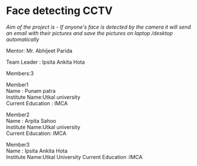 # Face detecting CCTV

*Aim of the project is - If anyone's face is detected by the camera it will send an email with their pictures and save the pictures on laptop /desktop automatically*

Mentor: Mr. Abhijeet Parida</br>

Team Leader : Ipsita Ankita Hota</br>

Members:3</br>

Member1</br>
Name : Punam patra </br>
Institute Name:Utkal university</br>
Current Education : IMCA</br>


Member2</br>
Name : Arpita Sahoo</br>
Institute Name:Utkal university</br>
Current Education: IMCA</br>

Member3</br>
Name : Ipsita Ankita Hota</br>
Institute Name:Utkal University
Current Education :IMCA</br>



 
